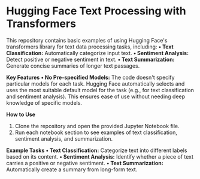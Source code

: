 # Hugging Face Text Processing with Transformers
This repository contains basic examples of using Hugging Face's transformers library for text data processing tasks, including:
  **• Text Classification:** Automatically categorize input text.
  **• Sentiment Analysis:** Detect positive or negative sentiment in text.
  **• Text Summarization:** Generate concise summaries of longer text passages.
  
**Key Features**
  **• No Pre-specified Models:** The code doesn't specify particular models for each task. Hugging Face automatically selects and uses the most suitable default model for the task (e.g., for text classification and sentiment analysis). This ensures ease of use without needing deep knowledge of specific models.
  
**How to Use**
  1. Clone the repository and open the provided Jupyter Notebook file.
  2. Run each notebook section to see examples of text classification, sentiment analysis, and summarization.

**Example Tasks**
  **• Text Classification:** Categorize text into different labels based on its content.
  **• Sentiment Analysis:** Identify whether a piece of text carries a positive or negative sentiment.
  **• Text Summarization:** Automatically create a summary from long-form text.
